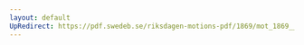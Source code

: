 ```yaml
---
layout: default
UpRedirect: https://pdf.swedeb.se/riksdagen-motions-pdf/1869/mot_1869__ak__00173.pdf
---
```


